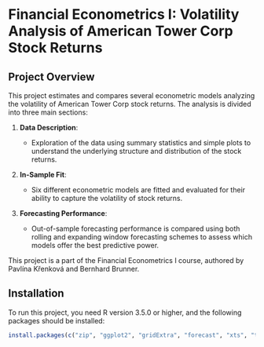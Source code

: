# Financial Econometrics I: Volatility Analysis of American Tower Corp Stock Returns

## Project Overview

This project estimates and compares several econometric models analyzing the volatility of American Tower Corp stock returns. The analysis is divided into three main sections:

1. **Data Description**: 
   - Exploration of the data using summary statistics and simple plots to understand the underlying structure and distribution of the stock returns.
  
2. **In-Sample Fit**: 
   - Six different econometric models are fitted and evaluated for their ability to capture the volatility of stock returns.
  
3. **Forecasting Performance**: 
   - Out-of-sample forecasting performance is compared using both rolling and expanding window forecasting schemes to assess which models offer the best predictive power.

This project is a part of the Financial Econometrics I course, authored by Pavlína Křenková and Bernhard Brunner. 

## Installation

To run this project, you need R version 3.5.0 or higher, and the following packages should be installed:

```R
install.packages(c("zip", "ggplot2", "gridExtra", "forecast", "xts", "tseries", "highfrequency", "lmtest", "sandwich", "zoo", "rugarch", "DescTools", "car"))
